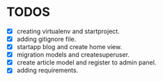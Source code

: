 # TODOS
- [x] creating virtualenv and startproject.
- [x] adding gitignore file.
- [x] startapp blog and create home view.
- [x] migration models and createsuperuser.
- [x] create article model and register to admin panel.
- [x] adding requirements.
